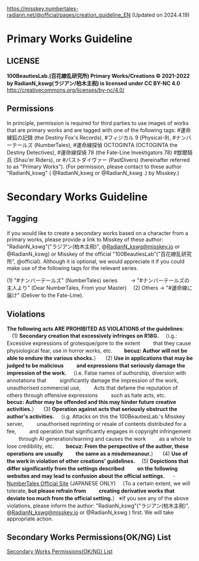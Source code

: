 https://misskey.numbertales-radiann.net/@official/pages/creation_guideline_EN
(Updated on 2024.4.19)

# Primary Works Guideline

## LICENSE

**100BeautiesLab.(百花繚乱研究所) Primary Works/Creations © 2021-2022 by RadianN_kswg(ラジアン/柏木主税) is licensed under CC BY-NC 4.0**
http://creativecommons.org/licenses/by-nc/4.0/

## Permissions

In principle, permission is required for third parties to use images of works that are primary works and are tagged with one of the following tags: #運命線狐の記録 (the Destiny Fox's Records), #フィジカル 9 (Physical-9), #ナンバーテールズ (NumberTales), #運命線探偵 OCTOGINTA (OCTOGINTA the Destiny Detectives), #運命線探偵 78 (the Fate-Line Investigators 78) #獣爾騎兵 (Shau'er Riders), or #パストダイヴァー (PastDivers) (hereinafter referred to as "Primary Works").
(For permission, please contact to these author "RadianN_kswg" ( @RadianN_kswg or @RadianN_kswg .) by Misskey.)

# Secondary Works Guideline

## Tagging

if you would like to create a secondary works based on a character from a primary works, please provide a link to Misskey of these author: "RadianN_kswg"("ラジアン(柏木主税)", @RadianN_kswg@misskey.io or @RadianN_kswg) or Misskey of the official "100BeautiesLab"("百花繚乱研究所", @official). Although it is optional, we would appreciate it if you could make use of the following tags for the relevant series.

(1) "#ナンバーテールズ" (NumberTales) series
　　 → "#ナンバーテールズの主人より" (Dear NumberTales, From your Master)
　(2) Others → "#運命線に届け" (Deliver to the Fate-Line).

## Violations

**The following acts ARE PROHIBITED AS VIOLATIONS of the guidelines**:
　(1) **Secondary creation that excessively infringes on R18G.**
　（i.g.: Excessive expressions of grotesque/gore to the extent
　　 that they cause physiological fear, use in horror works, etc.
　　**becuz: Author will not be able to endure the various shocks.**）
　(2) **Use in applications that may be judged to be malicious
　　 and expressions that seriously damage the impression of the work.**
　（i.e. False names of authorship, diversion with annotations that
　　 significantly damage the impression of the work, unauthorised commercial use,
　　 Acts that defame the reputation of others through offensive expressions
　　 such as hate acts, etc.
　　**becuz: Author may be offended and this may hinder future creative activities.**）
　(3) **Operation against acts that seriously obstruct the author's activities.**
　（i.g. Attacks on this the 100BeautiesLab.'s Misskey server,
　　 unauthorised reprinting or resale of contents distributed for a fee,
　　 and operation that significantly engages in copyright infringement
　　 through AI generation/learning and causes the work
　　 as a whole to lose credibility, etc.
　　**becuz: From the perspective of the author, these operations are usually
　　 the same as a misdemeanour.**）
　(4) **Use of the work in violation of other creations' guidelines.**
　(5) **Depictions that differ significantly from the settings described
　　 on the following websites and may lead to confusion about the official settings.**
　 - [NumberTales Official Site](http://www.numbertales-radiann.com/) (JAPANESE ONLY)
　（To a certain extent, we will tolerate, **but please refrain from
　　 creating derivative works that deviate too much from the official setting.**）
※If you see any of the above violations, please inform the author: "RadianN_kswg"("ラジアン(柏木主税)", @RadianN_kswg@misskey.io or @RadianN_kswg ) first. We will take appropriate action.

## Secondary Works Permissions(OK/NG) List

[Secondary Works Permissions(OK/NG) List](./SecondaryWorksPermissionList_EN.png)
